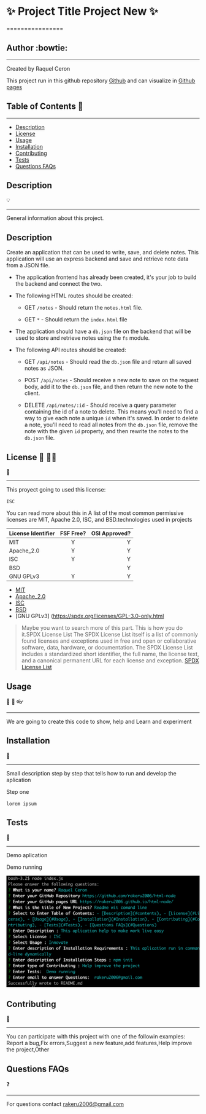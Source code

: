 
# :sparkles: Project Title  Project New  :sparkles:
================
## Author :bowtie:
***

Created by Raquel Ceron

This project  run in this github repository [Github](https://github.com/rakeru2006/html-node)
and can visualize in [Github pages](https://rakeru2006.github.io/html-node/)


## Table of Contents :pushpin:
*** 
  - [Description](#Description)
  - [License](#License)
  - [Usage](#Usage)
  - [Installation](#Installation)
  - [Contributing](#Contributing)
  - [Tests](#Tests)
  - [Questions FAQs](#Questions-faqs)



## Description  
:bulb:
  ***
  General information about this project.

## Description

Create an application that can be used to write, save, and delete notes. This application will use an express backend and save and retrieve note data from a JSON file.

* The application frontend has already been created, it's your job to build the backend and connect the two.

* The following HTML routes should be created:

  * GET `/notes` - Should return the `notes.html` file.

  * GET `*` - Should return the `index.html` file

* The application should have a `db.json` file on the backend that will be used to store and retrieve notes using the `fs` module.

* The following API routes should be created:

  * GET `/api/notes` - Should read the `db.json` file and return all saved notes as JSON.

  * POST `/api/notes` - Should receive a new note to save on the request body, add it to the `db.json` file, and then return the new note to the client.

  * DELETE `/api/notes/:id` - Should receive a query parameter containing the id of a note to delete. This means you'll need to find a way to give each note a unique `id` when it's saved. In order to delete a note, you'll need to read all notes from the `db.json` file, remove the note with the given `id` property, and then rewrite the notes to the `db.json` file.
  
## License :cop: :guardsman: 
:key:
  ***
  This proyect going to used this license:
  ~~~
  ISC
  ~~~

  You can read more about this in
  A list of the most common permissive licenses are MIT, Apache 2.0, ISC, and BSD.technologies used in projects
  
  | License Identifier| FSF Free? | OSI Approved? |
  |:--------------|:-------------:|--------------:|
  | MIT| Y | Y|
  | Apache_2.0 | Y | Y|
  | ISC | Y | Y |
  | BSD |  | Y |
  | GNU GPLv3 | Y | Y |
 
  
  * [MIT](https://spdx.org/licenses/MIT.html)
  * [Apache_2.0 ](https://spdx.org/licenses/Apache-2.0.html)
  * [ISC](https://spdx.org/licenses/ISC.html)
  * [BSD](https://spdx.org/licenses/BSD-1-Clause.html)
  * [GNU GPLv3] (https://spdx.org/licenses/GPL-3.0-only.html
  
  > Maybe you want to search more of this part.
  > This is how you do it.SPDX License List
  > The SPDX License List itself is a list of commonly found licenses and
  > exceptions used in free and open or collaborative software, data, hardware,
  > or documentation. The SPDX License List includes a standardized short identifier,
  > the full name, the license text, and a canonical
  > permanent URL for each license and exception.
  > [SPDX License List](https://spdx.org/licenses/)
    
    
## Usage 
:speech_balloon:  :hammer: :eyeglasses: 
  ***
We are going to create this code to show, help and Learn and experiment

## Installation 
:feet:
***

Small description step by step that tells how to run and develop the aplication 


Step one 

```
lorem ipsum

``` 





## Tests 
:eyes: 
***

Demo aplication

Demo running

![demo1](https://github.com/rakeru2006/html-node/blob/master/tesnodeindexjs.png)



## Contributing  
:man_with_gua_pi_mao:
***
You can participate with this project with one of the followin examples: 
 Report a bug,Fix errors,Suggest a new feature,add features,Help improve the project,Other


## Questions FAQs 
:question:
***

For questions contact
rakeru2006@gmail.com



 
    
